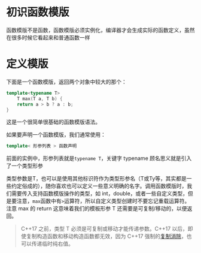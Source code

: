 # 初识函数模版
函数模版不是函数，函数模版必须实例化，编译器才会生成实际的函数定义，虽然在很多时候它看起来和普通函数一样

# 定义模版
下面是一个函数模版，返回两个对象中较大的那个：
```cpp
template<typename T>
    T max(T a, T b) {
    return a > b ? a : b;
}
```
这是一个很简单很基础的函数模版语法。  

如果要声明一个函数模版，我们通常使用：
```cpp
template< 形参列表 > 函数声明
```
前面的实例中，形参列表就是```typename T```，关键字 typename 顾名思义就是引入了一个类型形参  

类型参数是T，也可以是使用其他标识符作为类型形参名（T或Ty等，其实都是一些约定俗成的），随你喜欢也可以定义一些意义明确的名字。调用函数模版时，我们需要传入支持函数模版操作的类型，如 int，double，或者一些自定义类型，但是要注意，```max```函数中有```>```运算符，所以自定义类型创建时不要忘记重载运算符。注意 max 的 return 这意味着我们的模板形参 T 还需要是可复制/移动的，以便返回。  
> C++17 之前，类型 T 必须是可复制或移动才能传递参数。C++17 以后，即使复制构造函数和移动构造函数都无效，因为 C++17 强制的[复制消除](https://zh.cppreference.com/w/cpp/language/copy_elision)，也可以传递临时纯右值。
